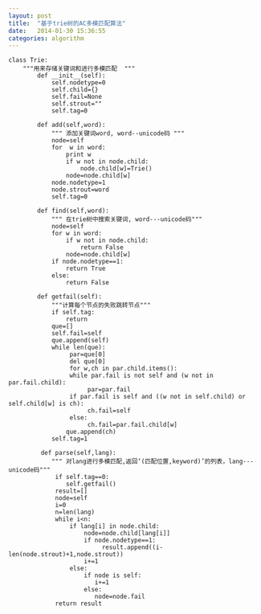 ```yaml
---
layout: post
title:  "基于trie树的AC多模匹配算法"
date:   2014-01-30 15:36:55
categories: algorithm  
---
```


	class Trie:
		"""用来存储关键词和进行多模匹配  """
			def __init__(self):
				self.nodetype=0
				self.child={}
				self.fail=None
				self.strout=""
				self.tag=0

			def add(self,word):
				""" 添加关键词word, word--unicode码 """
				node=self
				for  w in word:
					print w
					if w not in node.child:
						node.child[w]=Trie()
					node=node.child[w]
				node.nodetype=1
				node.strout=word
				self.tag=0

			def find(self,word):
				""" 在trie树中搜索关键词, word---unicode码"""
				node=self
				for w in word:
					if w not in node.child:
						return False
					node=node.child[w]
				if node.nodetype==1:
					return True
				else:
					return False

			def getfail(self):
				"""计算每个节点的失败跳转节点"""
				if self.tag:
					return
				que=[]
				self.fail=self
				que.append(self)
				while len(que):
					 par=que[0]
					 del que[0]
					 for w,ch in par.child.items():
					 while par.fail is not self and (w not in par.fail.child):
						  par=par.fail
					 if par.fail is self and ((w not in self.child) or self.child[w] is ch):
						  ch.fail=self
					 else:
						  ch.fail=par.fail.child[w]
					que.append(ch)
				self.tag=1

			 def parse(self,lang):
				""" 对lang进行多模匹配,返回‘(匹配位置,keyword)’的列表，lang---unicode码"""
				 if self.tag==0:
					self.getfail()
				 result=[]
				 node=self
				 i=0
				 n=len(lang)
				 while i<n:
					 if lang[i] in node.child:
						 node=node.child[lang[i]]
						 if node.nodetype==1:
							  result.append((i-len(node.strout)+1,node.strout))
						 i+=1
					 else:
						 if node is self:
							i+=1
						 else:
							node=node.fail
				 return result
